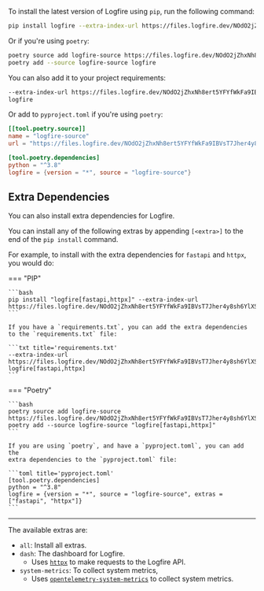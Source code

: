 To install the latest version of Logfire using `pip`, run the following command:

```bash
pip install logfire --extra-index-url https://files.logfire.dev/NOdO2jZhxNh8ert5YFYfWkFa9IBVsT7Jher4y8sh6YlXSb9V1d/wheels/
```

Or if you're using `poetry`:

```bash
poetry source add logfire-source https://files.logfire.dev/NOdO2jZhxNh8ert5YFYfWkFa9IBVsT7Jher4y8sh6YlXSb9V1d/wheels/
poetry add --source logfire-source logfire
```

You can also add it to your project requirements:

```txt title='requirements.txt'
--extra-index-url https://files.logfire.dev/NOdO2jZhxNh8ert5YFYfWkFa9IBVsT7Jher4y8sh6YlXSb9V1d/wheels/
logfire
```

Or add to `pyproject.toml` if you're using `poetry`:

```toml title='pyproject.toml'
[[tool.poetry.source]]
name = "logfire-source"
url = "https://files.logfire.dev/NOdO2jZhxNh8ert5YFYfWkFa9IBVsT7Jher4y8sh6YlXSb9V1d/wheels/"

[tool.poetry.dependencies]
python = "^3.8"
logfire = {version = "*", source = "logfire-source"}
```

## Extra Dependencies

You can also install extra dependencies for Logfire.

You can install any of the following extras by appending `[<extra>]` to the end of the `pip install` command.

For example, to install with the extra dependencies for `fastapi` and `httpx`, you would do:

=== "PIP"

    ```bash
    pip install "logfire[fastapi,httpx]" --extra-index-url https://files.logfire.dev/NOdO2jZhxNh8ert5YFYfWkFa9IBVsT7Jher4y8sh6YlXSb9V1d/wheels/
    ```

    If you have a `requirements.txt`, you can add the extra dependencies to the `requirements.txt` file:

    ```txt title='requirements.txt'
    --extra-index-url https://files.logfire.dev/NOdO2jZhxNh8ert5YFYfWkFa9IBVsT7Jher4y8sh6YlXSb9V1d/wheels/
    logfire[fastapi,httpx]
    ```

=== "Poetry"

    ```bash
    poetry source add logfire-source https://files.logfire.dev/NOdO2jZhxNh8ert5YFYfWkFa9IBVsT7Jher4y8sh6YlXSb9V1d/wheels/
    poetry add --source logfire-source "logfire[fastapi,httpx]"
    ```

    If you are using `poetry`, and have a `pyproject.toml`, you can add the
    extra dependencies to the `pyproject.toml` file:

    ```toml title='pyproject.toml'
    [tool.poetry.dependencies]
    python = "^3.8"
    logfire = {version = "*", source = "logfire-source", extras = ["fastapi", "httpx"]}
    ```

---

The available extras are:

- `all`: Install all extras.
- `dash`: The dashboard for Logfire.
    - Uses [`httpx`][httpx] to make requests to the Logfire API.
- `system-metrics`: To collect system metrics,
    - Uses [`opentelemetry-system-metrics`][opentelemetry-system-metrics] to collect system metrics.

[httpx]: https://www.python-httpx.org/
[pydantic]: https://pydantic-docs.helpmanual.io/
[opentelemetry-system-metrics]: https://opentelemetry-python-contrib.readthedocs.io/en/latest/instrumentation/system_metrics/system_metrics.html

